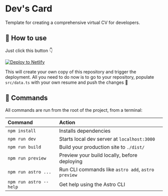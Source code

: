 # Dev's Card

Template for creating a comprehensive virtual CV for developers.


## 🚀 How to use
Just click this button 👇

[![Deploy to Netlify](https://www.netlify.com/img/deploy/button.svg)](https://app.netlify.com/start/deploy?repository=https://github.com/KonradSzwarc/devscard#NODE_VERSION=16)

This will create your own copy of this repository and trigger the deployment. All you need to do now is to go to your repository, populate `src/data.ts` with your own resume and push the changes 🔼 

## 🧞 Commands

All commands are run from the root of the project, from a terminal:

| Command                | Action                                             |
| :--------------------- | :------------------------------------------------- |
| `npm install`          | Installs dependencies                              |
| `npm run dev`          | Starts local dev server at `localhost:3000`        |
| `npm run build`        | Build your production site to `./dist/`            |
| `npm run preview`      | Preview your build locally, before deploying       |
| `npm run astro ...`    | Run CLI commands like `astro add`, `astro preview` |
| `npm run astro --help` | Get help using the Astro CLI                       |

